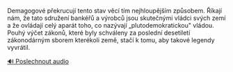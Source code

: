 
Demagogové překrucují tento stav věcí tím nejhloupějším způsobem. Říkají nám, že tato sdružení bankéřů a výrobců jsou skutečnými vládci svých zemí a že ovládají celý aparát toho, co nazývají „plutodemokratickou" vládou. Pouhý výčet zákonů, které byly schváleny za poslední desetiletí zákonodárným sborem kterékoli země, stačí k tomu, aby takové legendy vyvrátil.

[🔊 Poslechnout audio](/data/7-paragraphs/audio/chapter_56/para_008-Demagogov-pekrucuj-tento-stav-vc-tm-nejhloup.mp3)

